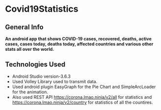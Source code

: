 # Covid19Statistics

## General Info

**An android app that shows COVID-19 cases, recovered, deaths, active cases, cases today, deaths today, affected countries and various other stats all over the world.**

## Technologies Used

* Android Studio version-3.6.3
* Used Volley Library used to transmit data.
* Used android plugin EasyGraph for the Pie Chart and SimpleArcLoader for the animation.
* Also used REST API https://corona.lmao.ninja/v2/all for statistics and https://corona.lmao.ninja/v2/country for statistics of all the countires.
